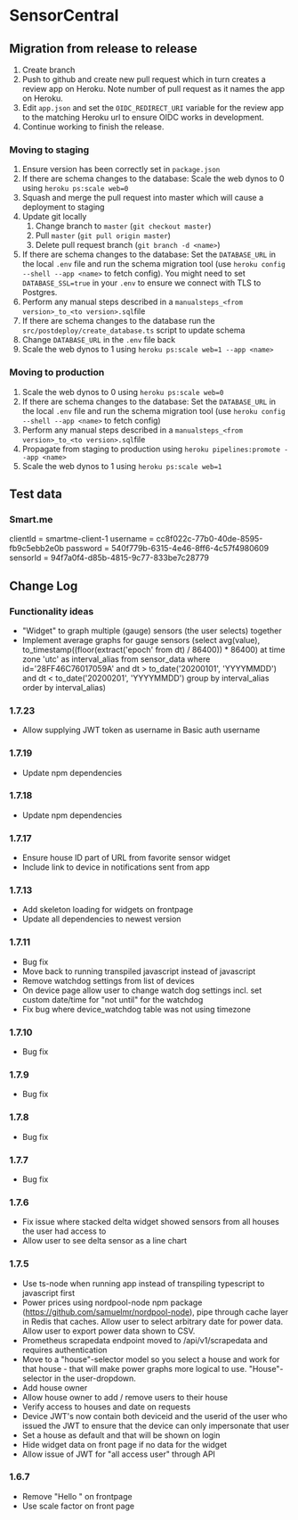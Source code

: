 # SensorCentral

## Migration from release to release

1. Create branch
2. Push to github and create new pull request which in turn creates a review app on Heroku. Note number of pull request as it names the app on Heroku.
3. Edit `app.json` and set the `OIDC_REDIRECT_URI` variable for the review app to the matching Heroku url to ensure OIDC works in development.
4. Continue working to finish the release.

### Moving to staging

1. Ensure version has been correctly set in `package.json`
2. If there are schema changes to the database: Scale the web dynos to 0 using `heroku ps:scale web=0`
3. Squash and merge the pull request into master which will cause a deployment to staging
4. Update git locally
   1. Change branch to `master` (`git checkout master`)
   2. Pull `master` (`git pull origin master`)
   3. Delete pull request branch (`git branch -d <name>`)
5. If there are schema changes to the database: Set the `DATABASE_URL` in the local `.env` file and run the schema migration tool (use `heroku config --shell --app <name>` to fetch config). You might need to set `DATABASE_SSL=true` in your `.env` to ensure we connect with TLS to Postgres.
6. Perform any manual steps described in a `manualsteps_<from version>_to_<to version>.sql`file
7. If there are schema changes to the database run the `src/postdeploy/create_database.ts` script to update schema
8. Change `DATABASE_URL` in the `.env` file back
9. Scale the web dynos to 1 using `heroku ps:scale web=1 --app <name>`

### Moving to production

1. Scale the web dynos to 0 using `heroku ps:scale web=0`
2. If there are schema changes to the database: Set the `DATABASE_URL` in the local `.env` file and run the schema migration tool (use `heroku config --shell --app <name>` to fetch config)
3. Perform any manual steps described in a `manualsteps_<from version>_to_<to version>.sql`file
4. Propagate from staging to production using `heroku pipelines:promote --app <name>`
5. Scale the web dynos to 1 using `heroku ps:scale web=1`

## Test data

### Smart.me

clientId = smartme-client-1
username = cc8f022c-77b0-40de-8595-fb9c5ebb2e0b
password = 540f779b-6315-4e46-8ff6-4c57f4980609
sensorId = 94f7a0f4-d85b-4815-9c77-833be7c28779

## Change Log

### Functionality ideas

- "Widget" to graph multiple (gauge) sensors (the user selects) together
- Implement average graphs for gauge sensors (select avg(value), to_timestamp((floor(extract('epoch' from dt) / 86400)) \* 86400) at time zone 'utc' as interval_alias from sensor_data where id='28FF46C76017059A' and dt > to_date('20200101', 'YYYYMMDD') and dt < to_date('20200201', 'YYYYMMDD') group by interval_alias order by interval_alias)

### 1.7.23

- Allow supplying JWT token as username in Basic auth username

### 1.7.19

- Update npm dependencies

### 1.7.18

- Update npm dependencies

### 1.7.17

- Ensure house ID part of URL from favorite sensor widget
- Include link to device in notifications sent from app

### 1.7.13

- Add skeleton loading for widgets on frontpage
- Update all dependencies to newest version

### 1.7.11

- Bug fix
- Move back to running transpiled javascript instead of javascript
- Remove watchdog settings from list of devices
- On device page allow user to change watch dog settings incl. set custom date/time for "not until" for the watchdog
- Fix bug where device_watchdog table was not using timezone

### 1.7.10

- Bug fix

### 1.7.9

- Bug fix

### 1.7.8

- Bug fix

### 1.7.7

- Bug fix

### 1.7.6

- Fix issue where stacked delta widget showed sensors from all houses the user had access to
- Allow user to see delta sensor as a line chart

### 1.7.5

- Use ts-node when running app instead of transpiling typescript to javascript first
- Power prices using nordpool-node npm package (https://github.com/samuelmr/nordpool-node), pipe through cache layer in Redis that caches. Allow user to select arbitrary date for power data. Allow user to export power data shown to CSV.
- Prometheus scrapedata endpoint moved to /api/v1/scrapedata and requires authentication
- Move to a "house"-selector model so you select a house and work for that house - that will make power graphs more logical to use. "House"-selector in the user-dropdown.
- Add house owner
- Allow house owner to add / remove users to their house
- Verify access to houses and date on requests
- Device JWT's now contain both deviceid and the userid of the user who issued the JWT to ensure that the device can only impersonate that user
- Set a house as default and that will be shown on login
- Hide widget data on front page if no data for the widget
- Allow issue of JWT for "all access user" through API

### 1.6.7

- Remove "Hello <name>" on frontpage
- Use scale factor on front page
